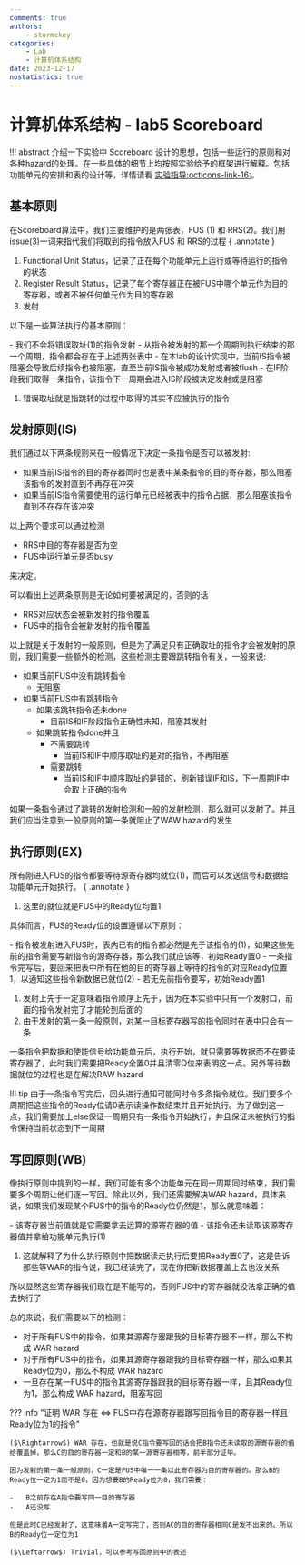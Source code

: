 ```yaml
---
comments: true
authors:
    - stormckey
categories:
    - Lab
    - 计算机体系结构
date: 2023-12-17
nostatistics: true
---
```


# 计算机体系结构 - lab5 Scoreboard

!!! abstract
    介绍一下实验中 Scoreboard 设计的思想，包括一些运行的原则和对各种hazard的处理。在一些具体的细节上均按照实验给予的框架进行解释。包括功能单元的安排和表的设计等，详情请看 [实验指导:octicons-link-16:](https://zju-arch.pages.zjusct.io/arch-fa23/lab5/)。

<!-- more -->

## 基本原则

在Scoreboard算法中，我们主要维护的是两张表，FUS (1) 和 RRS(2)。我们用 issue(3)一词来指代我们将取到的指令放入FUS 和 RRS的过程
{ .annotate }

1.  Functional Unit Status，记录了正在每个功能单元上运行或等待运行的指令的状态
2.  Register Result Status，记录了每个寄存器正在被FUS中哪个单元作为目的寄存器，或者不被任何单元作为目的寄存器
3.  发射

以下是一些算法执行的基本原则：

<div class="annotate" markdown>
- 我们不会将错误取址(1)的指令发射
- 从指令被发射的那一个周期到执行结束的那一个周期，指令都会存在于上述两张表中
- 在本lab的设计实现中，当前IS指令被阻塞会导致后续指令也被阻塞，直至当前IS指令被成功发射或者被flush
- 在IF阶段我们取得一条指令，该指令下一周期会进入IS阶段被决定发射或是阻塞
</div>

1.  错误取址就是指跳转的过程中取得的其实不应被执行的指令

## 发射原则(IS)

我们通过以下两条规则来在一般情况下决定一条指令是否可以被发射:

- 如果当前IS指令的目的寄存器同时也是表中某条指令的目的寄存器，那么阻塞该指令的发射直到不再存在冲突
- 如果当前IS指令需要使用的运行单元已经被表中的指令占据，那么阻塞该指令直到不在存在该冲突

以上两个要求可以通过检测

- RRS中目的寄存器是否为空
- FUS中运行单元是否busy

来决定。

可以看出上述两条原则是无论如何要被满足的，否则的话

- RRS对应状态会被新发射的指令覆盖
- FUS中的指令会被新发射的指令覆盖

以上就是关于发射的一般原则，但是为了满足只有正确取址的指令才会被发射的原则，我们需要一些额外的检测，这些检测主要跟跳转指令有关，一般来说:

- 如果当前FUS中没有跳转指令   
    - 无阻塞
- 如果当前FUS中有跳转指令
    - 如果该跳转指令还未done
        - 目前IS和IF阶段指令正确性未知，阻塞其发射
    - 如果跳转指令done并且
        - 不需要跳转
            - 当前IS和IF中顺序取址的是对的指令，不再阻塞
        - 需要跳转
            - 当前IS和IF中顺序取址的是错的，刷新错误IF和IS，下一周期IF中会取上正确的指令

如果一条指令通过了跳转的发射检测和一般的发射检测，那么就可以发射了。并且我们应当注意到一般原则的第一条就阻止了WAW hazard的发生

## 执行原则(EX)

所有刚进入FUS的指令都要等待源寄存器均就位(1)，而后可以发送信号和数据给功能单元开始执行。
{ .annotate }

1.  这里的就位就是FUS中的Ready位均置1

具体而言，FUS的Ready位的设置遵循以下原则：

<div class="annotate" markdown>
- 指令被发射进入FUS时，表内已有的指令都必然是先于该指令的(1)，如果这些先前的指令需要写新指令的源寄存器，那么我们就应该等，初始Ready置0
- 一条指令完写后，要回来把表中所有在他的目的寄存器上等待的指令的对应Ready位置1，以通知这些指令新数据已就位(2)
- 若无先前指令要写，初始Ready置1
</div>

1.  发射上先于一定意味着指令顺序上先于，因为在本实验中只有一个发射口，前面的指令发射完了才能轮到后面的
2.  由于发射的第一条一般原则，对某一目标寄存器写的指令同时在表中只会有一条

一条指令把数据和使能信号给功能单元后，执行开始，就只需要等数据而不在要读寄存器了，此时我们需要把Ready全置0并且清零Q位来表明这一点。另外等待数据就位的过程也是在解决RAW hazard

!!! tip
    由于一条指令写完后，回头进行通知可能同时令多条指令就位。我们要多个周期把这些指令的Ready位请0表示读操作数结束并且开始执行。为了做到这一点，我们需要加上else保证一周期只有一条指令开始执行，并且保证未被执行的指令保持当前状态到下一周期

## 写回原则(WB)

像执行原则中提到的一样，我们可能有多个功能单元在同一周期同时结束，我们需要多个周期让他们逐一写回。除此以外，我们还需要解决WAR hazard，具体来说，如果我们发现某个FUS中的指令的Ready位仍然是1，那么就意味着：

<div class="annotate" markdown>
-   该寄存器当前值就是它需要拿去运算的源寄存器的值
-   该指令还未读取该源寄存器值并拿给功能单元执行(1)
</div>

1.  这就解释了为什么执行原则中把数据读走执行后要把Ready置0了，这是告诉那些等WAR的指令说，我已经读完了，现在你把新数据覆盖上去也没关系

所以显然这些寄存器我们现在是不能写的，否则FUS中的寄存器就没法拿正确的值去执行了

总的来说，我们需要以下的检测：

- 对于所有FUS中的指令，如果其源寄存器跟我的目标寄存器不一样，那么不构成 WAR hazard
- 对于所有FUS中的指令，如果其源寄存器跟我的目标寄存器一样，那么如果其Ready位为0，那么不构成 WAR hazard
- 一旦存在某一FUS中的指令其源寄存器跟我的目标寄存器一样，且其Ready位为1，那么构成 WAR hazard，阻塞写回

??? info "证明 WAR 存在 $\iff$ FUS中存在源寄存器跟写回指令目的寄存器一样且Ready位为1的指令"

    ($\Rightarrow$) WAR 存在，也就是说C指令要写回的话会把B指令还未读取的源寄存器的值给覆盖掉，那么C的目的寄存器一定和B的某一源寄存器相等，前半部分证毕。

    因为发射的第一条一般原则，C一定是FUS中唯一一条以此寄存器为目的寄存器的。那么B的Ready位一定为1而不是0，因为想要B的Ready位为0，我们需要：

    -   B之前存在A指令要写同一目的寄存器
    -   A还没写

    但是此时C已经发射了，这意味着A一定写完了，否则AC的目的寄存器相同C是发不出来的。所以B的Ready位一定位为1

    ($\Leftarrow$) Trivial，可以参考写回原则中的表述


